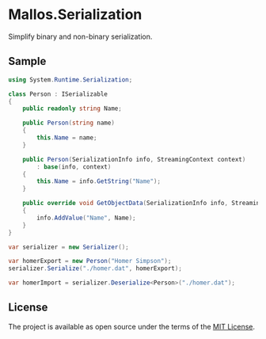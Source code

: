 # Mallos.Serialization
Simplify binary and non-binary serialization.

## Sample

```csharp
using System.Runtime.Serialization;

class Person : ISerializable
{
    public readonly string Name;

    public Person(string name)
    {
        this.Name = name;
    }

    public Person(SerializationInfo info, StreamingContext context)
        : base(info, context)
    {
        this.Name = info.GetString("Name");
    }

    public override void GetObjectData(SerializationInfo info, StreamingContext context)
    {
        info.AddValue("Name", Name);
    }
}

var serializer = new Serializer();

var homerExport = new Person("Homer Simpson");
serializer.Serialize("./homer.dat", homerExport);

var homerImport = serializer.Deserialize<Person>("./homer.dat");
```

## License
The project is available as open source under the terms of the [MIT License](http://opensource.org/licenses/MIT).
